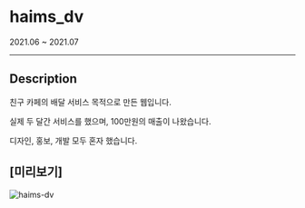 # haims_dv


2021.06 ~ 2021.07

----------
## Description
친구 카페의 배달 서비스 목적으로 만든 웹입니다.

실제 두 달간 서비스를 했으며, 100만원의 매출이 나왔습니다.

디자인, 홍보, 개발 모두 혼자 했습니다.


## [미리보기]

![haims-dv](https://github.com/SeongMinJin/haims_dv/assets/73181329/d57482f0-78de-469b-afdc-8b006b904d34)
